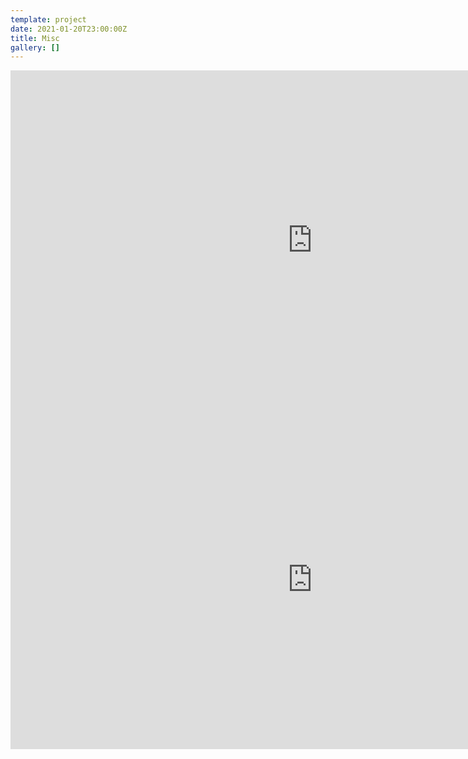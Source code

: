 ```yaml
---
template: project
date: 2021-01-20T23:00:00Z
title: Misc
gallery: []
---
```


<iframe width="966" height="543" src="https://www.youtube.com/embed/Ljdbu3tCn50" frameborder="0" allow="accelerometer; autoplay; clipboard-write; encrypted-media; gyroscope; picture-in-picture" allowfullscreen></iframe>

<iframe width="966" height="543" src="https://www.youtube.com/embed/jKJPpmyOwFw" frameborder="0" allow="accelerometer; autoplay; clipboard-write; encrypted-media; gyroscope; picture-in-picture" allowfullscreen></iframe>
